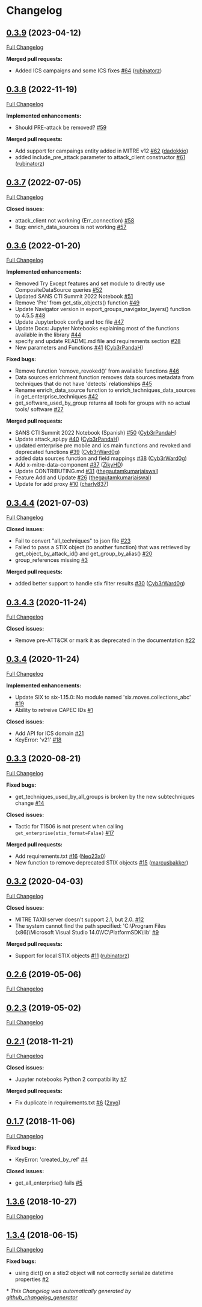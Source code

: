 # Changelog

## [0.3.9](https://github.com/OTRF/ATTACK-Python-Client/tree/0.3.9) (2023-04-12)

[Full Changelog](https://github.com/OTRF/ATTACK-Python-Client/compare/0.3.8...0.3.9)

**Merged pull requests:**

- Added ICS campaigns and some ICS fixes [\#64](https://github.com/OTRF/ATTACK-Python-Client/pull/64) ([rubinatorz](https://github.com/rubinatorz))

## [0.3.8](https://github.com/OTRF/ATTACK-Python-Client/tree/0.3.8) (2022-11-19)

[Full Changelog](https://github.com/OTRF/ATTACK-Python-Client/compare/0.3.7...0.3.8)

**Implemented enhancements:**

- Should PRE-attack be removed? [\#59](https://github.com/OTRF/ATTACK-Python-Client/issues/59)

**Merged pull requests:**

- Add support for campaings entity added in MITRE v12 [\#62](https://github.com/OTRF/ATTACK-Python-Client/pull/62) ([dadokkio](https://github.com/dadokkio))
- added include\_pre\_attack parameter to attack\_client constructor [\#61](https://github.com/OTRF/ATTACK-Python-Client/pull/61) ([rubinatorz](https://github.com/rubinatorz))

## [0.3.7](https://github.com/OTRF/ATTACK-Python-Client/tree/0.3.7) (2022-07-05)

[Full Changelog](https://github.com/OTRF/ATTACK-Python-Client/compare/0.3.6...0.3.7)

**Closed issues:**

- attack\_client not workning \(Err\_connection\) [\#58](https://github.com/OTRF/ATTACK-Python-Client/issues/58)
- Bug: enrich\_data\_sources is not working [\#57](https://github.com/OTRF/ATTACK-Python-Client/issues/57)

## [0.3.6](https://github.com/OTRF/ATTACK-Python-Client/tree/0.3.6) (2022-01-20)

[Full Changelog](https://github.com/OTRF/ATTACK-Python-Client/compare/0.3.4.4...0.3.6)

**Implemented enhancements:**

- Removed Try Except features and set module to directly use CompositeDataSource queries [\#52](https://github.com/OTRF/ATTACK-Python-Client/issues/52)
- Updated SANS CTI Summit 2022 Notebook [\#51](https://github.com/OTRF/ATTACK-Python-Client/issues/51)
- Remove 'Pre' from get\_stix\_objects\(\) function [\#49](https://github.com/OTRF/ATTACK-Python-Client/issues/49)
- Update Navigator version in export\_groups\_navigator\_layers\(\) function to 4.5.5 [\#48](https://github.com/OTRF/ATTACK-Python-Client/issues/48)
- Update Jupyterbook config and toc file [\#47](https://github.com/OTRF/ATTACK-Python-Client/issues/47)
- Update Docs: Jupyter Notebooks explaining most of the functions available in the library [\#44](https://github.com/OTRF/ATTACK-Python-Client/issues/44)
- specify and update README.md file and requirements section [\#28](https://github.com/OTRF/ATTACK-Python-Client/issues/28)
- New parameters and Functions [\#41](https://github.com/OTRF/ATTACK-Python-Client/pull/41) ([Cyb3rPandaH](https://github.com/Cyb3rPandaH))

**Fixed bugs:**

- Remove function 'remove\_revoked\(\)' from available functions [\#46](https://github.com/OTRF/ATTACK-Python-Client/issues/46)
- Data sources enrichment function removes data sources metadata from techniques that do not have 'detects` relationships [\#45](https://github.com/OTRF/ATTACK-Python-Client/issues/45)
- Rename enrich\_data\_source function to enrich\_techniques\_data\_sources in get\_enterprise\_techniques [\#42](https://github.com/OTRF/ATTACK-Python-Client/issues/42)
- get\_software\_used\_by\_group returns all tools for groups with no actual tools/ software [\#27](https://github.com/OTRF/ATTACK-Python-Client/issues/27)

**Merged pull requests:**

- SANS CTI Summit 2022 Notebook \(Spanish\) [\#50](https://github.com/OTRF/ATTACK-Python-Client/pull/50) ([Cyb3rPandaH](https://github.com/Cyb3rPandaH))
- Update attack\_api.py [\#40](https://github.com/OTRF/ATTACK-Python-Client/pull/40) ([Cyb3rPandaH](https://github.com/Cyb3rPandaH))
- updated enterprise pre mobile and ics main functions and revoked and deprecated functions [\#39](https://github.com/OTRF/ATTACK-Python-Client/pull/39) ([Cyb3rWard0g](https://github.com/Cyb3rWard0g))
- added data sources function and field mappings [\#38](https://github.com/OTRF/ATTACK-Python-Client/pull/38) ([Cyb3rWard0g](https://github.com/Cyb3rWard0g))
- Add x-mitre-data-component [\#37](https://github.com/OTRF/ATTACK-Python-Client/pull/37) ([ZikyHD](https://github.com/ZikyHD))
- Update CONTRIBUTING.md [\#31](https://github.com/OTRF/ATTACK-Python-Client/pull/31) ([thegautamkumarjaiswal](https://github.com/thegautamkumarjaiswal))
- Feature Add and Update [\#26](https://github.com/OTRF/ATTACK-Python-Client/pull/26) ([thegautamkumarjaiswal](https://github.com/thegautamkumarjaiswal))
- Update for add proxy [\#10](https://github.com/OTRF/ATTACK-Python-Client/pull/10) ([charly837](https://github.com/charly837))

## [0.3.4.4](https://github.com/OTRF/ATTACK-Python-Client/tree/0.3.4.4) (2021-07-03)

[Full Changelog](https://github.com/OTRF/ATTACK-Python-Client/compare/0.3.4.3...0.3.4.4)

**Closed issues:**

- Fail to convert "all\_techniques" to json file [\#23](https://github.com/OTRF/ATTACK-Python-Client/issues/23)
- Failed to pass a STIX object \(to another function\) that was retrieved by get\_object\_by\_attack\_id\(\) and get\_group\_by\_alias\(\) [\#20](https://github.com/OTRF/ATTACK-Python-Client/issues/20)
- group\_references missing [\#3](https://github.com/OTRF/ATTACK-Python-Client/issues/3)

**Merged pull requests:**

- added better support to handle stix filter results [\#30](https://github.com/OTRF/ATTACK-Python-Client/pull/30) ([Cyb3rWard0g](https://github.com/Cyb3rWard0g))

## [0.3.4.3](https://github.com/OTRF/ATTACK-Python-Client/tree/0.3.4.3) (2020-11-24)

[Full Changelog](https://github.com/OTRF/ATTACK-Python-Client/compare/0.3.4...0.3.4.3)

**Closed issues:**

- Remove pre-ATT&CK or mark it as deprecated in the documentation [\#22](https://github.com/OTRF/ATTACK-Python-Client/issues/22)

## [0.3.4](https://github.com/OTRF/ATTACK-Python-Client/tree/0.3.4) (2020-11-24)

[Full Changelog](https://github.com/OTRF/ATTACK-Python-Client/compare/0.3.3...0.3.4)

**Implemented enhancements:**

- Update SIX to six-1.15.0: No module named 'six.moves.collections\_abc' [\#19](https://github.com/OTRF/ATTACK-Python-Client/issues/19)
- Ability to retreive CAPEC IDs [\#1](https://github.com/OTRF/ATTACK-Python-Client/issues/1)

**Closed issues:**

- Add API for ICS domain [\#21](https://github.com/OTRF/ATTACK-Python-Client/issues/21)
- KeyError: 'v21' [\#18](https://github.com/OTRF/ATTACK-Python-Client/issues/18)

## [0.3.3](https://github.com/OTRF/ATTACK-Python-Client/tree/0.3.3) (2020-08-21)

[Full Changelog](https://github.com/OTRF/ATTACK-Python-Client/compare/0.3.2...0.3.3)

**Fixed bugs:**

- get\_techniques\_used\_by\_all\_groups is broken by the new subtechniques change [\#14](https://github.com/OTRF/ATTACK-Python-Client/issues/14)

**Closed issues:**

- Tactic for T1506 is not present when calling `get_enterprise(stix_format=False)` [\#17](https://github.com/OTRF/ATTACK-Python-Client/issues/17)

**Merged pull requests:**

- Add requirements.txt [\#16](https://github.com/OTRF/ATTACK-Python-Client/pull/16) ([Neo23x0](https://github.com/Neo23x0))
- New function to remove deprecated STIX objects [\#15](https://github.com/OTRF/ATTACK-Python-Client/pull/15) ([marcusbakker](https://github.com/marcusbakker))

## [0.3.2](https://github.com/OTRF/ATTACK-Python-Client/tree/0.3.2) (2020-04-03)

[Full Changelog](https://github.com/OTRF/ATTACK-Python-Client/compare/0.2.6...0.3.2)

**Closed issues:**

- MITRE TAXII server doesn't support 2.1, but 2.0. [\#12](https://github.com/OTRF/ATTACK-Python-Client/issues/12)
- The system cannot find the path specified: 'C:\\Program Files \(x86\)\\Microsoft Visual Studio 14.0\\VC\\PlatformSDK\\lib' [\#9](https://github.com/OTRF/ATTACK-Python-Client/issues/9)

**Merged pull requests:**

- Support for local STIX objects [\#11](https://github.com/OTRF/ATTACK-Python-Client/pull/11) ([rubinatorz](https://github.com/rubinatorz))

## [0.2.6](https://github.com/OTRF/ATTACK-Python-Client/tree/0.2.6) (2019-05-06)

[Full Changelog](https://github.com/OTRF/ATTACK-Python-Client/compare/0.2.3...0.2.6)

## [0.2.3](https://github.com/OTRF/ATTACK-Python-Client/tree/0.2.3) (2019-05-02)

[Full Changelog](https://github.com/OTRF/ATTACK-Python-Client/compare/0.2.1...0.2.3)

## [0.2.1](https://github.com/OTRF/ATTACK-Python-Client/tree/0.2.1) (2018-11-21)

[Full Changelog](https://github.com/OTRF/ATTACK-Python-Client/compare/0.1.7...0.2.1)

**Closed issues:**

-  Jupyter notebooks Python 2 compatibility  [\#7](https://github.com/OTRF/ATTACK-Python-Client/issues/7)

**Merged pull requests:**

- Fix duplicate in requirements.txt [\#6](https://github.com/OTRF/ATTACK-Python-Client/pull/6) ([2xyo](https://github.com/2xyo))

## [0.1.7](https://github.com/OTRF/ATTACK-Python-Client/tree/0.1.7) (2018-11-06)

[Full Changelog](https://github.com/OTRF/ATTACK-Python-Client/compare/1.3.6...0.1.7)

**Fixed bugs:**

- KeyError: 'created\_by\_ref' [\#4](https://github.com/OTRF/ATTACK-Python-Client/issues/4)

**Closed issues:**

- get\_all\_enterprise\(\) fails [\#5](https://github.com/OTRF/ATTACK-Python-Client/issues/5)

## [1.3.6](https://github.com/OTRF/ATTACK-Python-Client/tree/1.3.6) (2018-10-27)

[Full Changelog](https://github.com/OTRF/ATTACK-Python-Client/compare/1.3.4...1.3.6)

## [1.3.4](https://github.com/OTRF/ATTACK-Python-Client/tree/1.3.4) (2018-06-15)

[Full Changelog](https://github.com/OTRF/ATTACK-Python-Client/compare/1479ef0fade015ad1ae522d4a1e91c5fe683a036...1.3.4)

**Fixed bugs:**

- using dict\(\) on a stix2 object will not correctly serialize datetime properties [\#2](https://github.com/OTRF/ATTACK-Python-Client/issues/2)



\* *This Changelog was automatically generated by [github_changelog_generator](https://github.com/github-changelog-generator/github-changelog-generator)*
